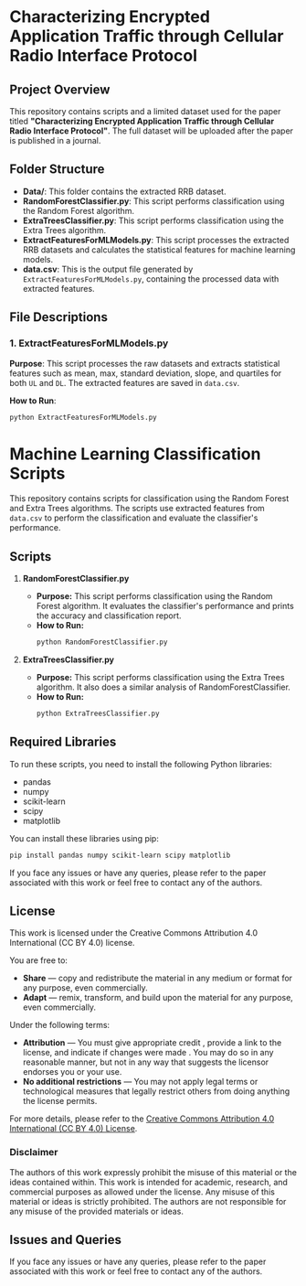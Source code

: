 # Characterizing Encrypted Application Traffic through Cellular Radio Interface Protocol

## Project Overview

This repository contains scripts and a limited dataset used for the paper titled **"Characterizing Encrypted Application Traffic through Cellular Radio Interface Protocol"**. The full dataset will be uploaded after the paper is published in a journal.

## Folder Structure

- **Data/**: This folder contains the extracted RRB dataset.
- **RandomForestClassifier.py**: This script performs classification using the Random Forest algorithm.
- **ExtraTreesClassifier.py**: This script performs classification using the Extra Trees algorithm.
- **ExtractFeaturesForMLModels.py**: This script processes the extracted RRB datasets and calculates the statistical features for machine learning models.
- **data.csv**: This is the output file generated by `ExtractFeaturesForMLModels.py`, containing the processed data with extracted features.



## File Descriptions

### 1. ExtractFeaturesForMLModels.py

**Purpose**: This script processes the raw datasets and extracts statistical features such as mean, max, standard deviation, slope, and quartiles for both `UL` and `DL`. The extracted features are saved in `data.csv`.

**How to Run**:
```sh
python ExtractFeaturesForMLModels.py
```

# Machine Learning Classification Scripts

This repository contains scripts for classification using the Random Forest and Extra Trees algorithms. The scripts use extracted features from `data.csv` to perform the classification and evaluate the classifier's performance.

## Scripts

1. **RandomForestClassifier.py**
   - **Purpose:** This script performs classification using the Random Forest algorithm. It evaluates the classifier's performance and prints the accuracy and classification report.
   - **How to Run:**
     ```sh
     python RandomForestClassifier.py
     ```

2. **ExtraTreesClassifier.py**
   - **Purpose:** This script performs classification using the Extra Trees algorithm. It also does a similar analysis of RandomForestClassifier.
   - **How to Run:**
      ```sh
     python ExtraTreesClassifier.py
      ```

## Required Libraries

To run these scripts, you need to install the following Python libraries:
- pandas
- numpy
- scikit-learn
- scipy
- matplotlib

You can install these libraries using pip: 
 ```sh
pip install pandas numpy scikit-learn scipy matplotlib
```

If you face any issues or have any queries, please refer to the paper associated with this work or feel free to contact any of the authors.

## License

This work is licensed under the Creative Commons Attribution 4.0 International (CC BY 4.0) license. 

You are free to:

- **Share** — copy and redistribute the material in any medium or format for any purpose, even commercially.
- **Adapt** — remix, transform, and build upon the material for any purpose, even commercially.

Under the following terms:

- **Attribution** — You must give appropriate credit , provide a link to the license, and indicate if changes were made . You may do so in any reasonable manner, but not in any way that suggests the licensor endorses you or your use.
- **No additional restrictions** — You may not apply legal terms or technological measures that legally restrict others from doing anything the license permits.

For more details, please refer to the [Creative Commons Attribution 4.0 International (CC BY 4.0) License](https://creativecommons.org/licenses/by/4.0/deed.en).


### Disclaimer
The authors of this work expressly prohibit the misuse of this material or the ideas contained within. This work is intended for academic, research, and commercial purposes as allowed under the license. Any misuse of this material or ideas is strictly prohibited. The authors are not responsible for any misuse of the provided materials or ideas.

## Issues and Queries

If you face any issues or have any queries, please refer to the paper associated with this work or feel free to contact any of the authors.
